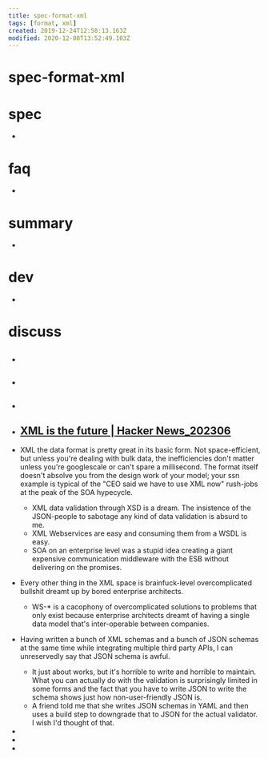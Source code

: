 ```yaml
---
title: spec-format-xml
tags: [format, xml]
created: 2019-12-24T12:58:13.163Z
modified: 2020-12-08T13:52:49.103Z
---
```


# spec-format-xml

# spec

- 

# faq

- 

# summary

- 

# dev

- 

# discuss
- ## 

- ## 

- ## 

- ## [XML is the future | Hacker News_202306](https://news.ycombinator.com/item?id=36466248)
- XML the data format is pretty great in its basic form. Not space-efficient, but unless you're dealing with bulk data, the inefficiencies don't matter unless you're googlescale or can't spare a millisecond. The format itself doesn't absolve you from the design work of your model; your ssn example is typical of the "CEO said we have to use XML now" rush-jobs at the peak of the SOA hypecycle.
  - XML data validation through XSD is a dream. The insistence of the JSON-people to sabotage any kind of data validation is absurd to me.
  - XML Webservices are easy and consuming them from a WSDL is easy.
  - SOA on an enterprise level was a stupid idea creating a giant expensive communication middleware with the ESB without delivering on the promises.
- Every other thing in the XML space is brainfuck-level overcomplicated bullshit dreamt up by bored enterprise architects. 
  - WS-* is a cacophony of overcomplicated solutions to problems that only exist because enterprise architects dreamt of having a single data model that's inter-operable between companies.

- Having written a bunch of XML schemas and a bunch of JSON schemas at the same time while integrating multiple third party APIs, I can unreservedly say that JSON schema is awful.
  - It just about works, but it's horrible to write and horrible to maintain. What you can actually do with the validation is surprisingly limited in some forms and the fact that you have to write JSON to write the schema shows just how non-user-friendly JSON is.
  - A friend told me that she writes JSON schemas in YAML and then uses a build step to downgrade that to JSON for the actual validator. I wish I'd thought of that.

- 
- 
- 
